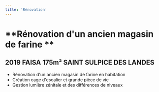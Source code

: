 ```yaml
---
title: 'Rénovation'
---
```


# **Rénovation d'un ancien magasin de farine **
## 2019 FAISA 175m² SAINT SULPICE DES LANDES

- Rénovation d'un ancien magasin de farine en habitation
- Création cage d'escalier et grande pièce de vie
- Gestion lumière zénitale et des différences de niveaux
